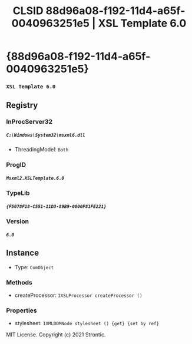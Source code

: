 ﻿---
title: "CLSID 88d96a08-f192-11d4-a65f-0040963251e5 | XSL Template 6.0"
excerpt: What is COM-Object CLSID 88d96a08-f192-11d4-a65f-0040963251e5?
---

# {88d96a08-f192-11d4-a65f-0040963251e5}

### `XSL Template 6.0`

## Registry


### InProcServer32

##### `C:\Windows\System32\msxml6.dll`
* ThreadingModel: `Both`

### ProgID

##### `Msxml2.XSLTemplate.6.0`

### TypeLib

##### `{F5078F18-C551-11D3-89B9-0000F81FE221}`

### Version

##### `6.0`

## Instance

* Type: `ComObject`

### Methods

* createProcessor: `IXSLProcessor createProcessor ()`

### Properties

* stylesheet: `IXMLDOMNode stylesheet () {get} {set by ref}`

MIT License. Copyright (c) 2021 Strontic.


